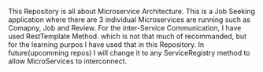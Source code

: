 This Repository is all about Microservice Architecture. This is a Job Seeking application where there are 3 individual Microservices are running such as Comapny, Job and Review. 
For the inter-Service Communication, I have used RestTemplate Method. which is not that much of recommanded, but for the learning purpos I have used that in this Repository.
In future(upcomming repos) I will change it to any ServiceRegistry method to allow MicroServices to interconnect.
